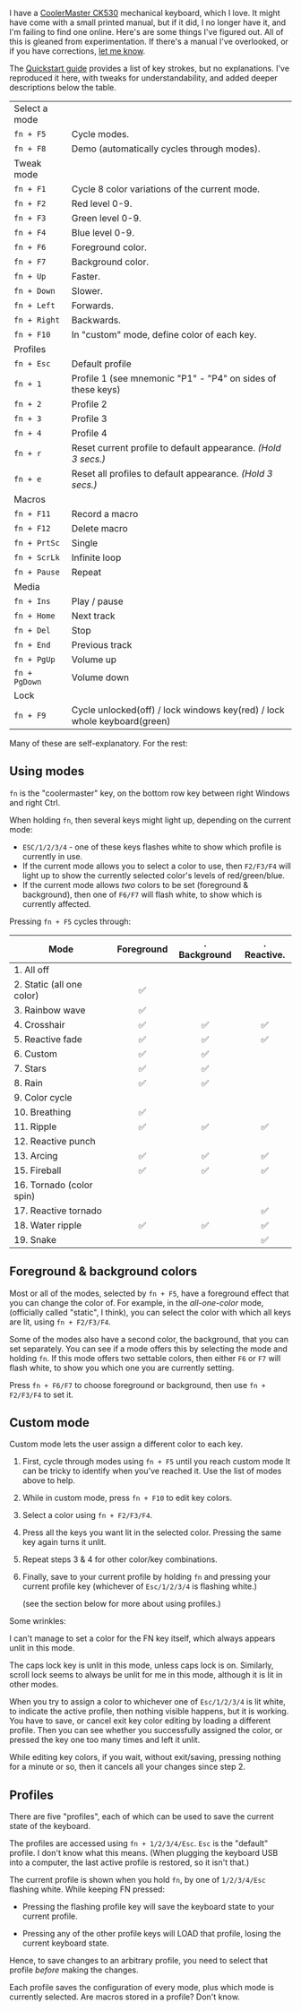 <!--
.. title: Keyboard CoolerMaster CK530's Missing Manual
.. slug: keyboard-coolermaster-ck530s-missing-manual
.. date: 2021-07-23 13:41:50 UTC-05:00
.. tags: hardware,keyboard,manual
.. type: text
-->

I have a
[CoolerMaster CK530](https://www.coolermaster.com/catalog/peripheral/keyboards/ck530/)
mechanical keyboard, which I love. It might have come with a small printed
manual, but if it did, I no longer have it, and I'm failing to find one online.
Here's are some things I've figured out. All of this is gleaned from
experimentation. If there's a manual I've overlooked, or if you have
corrections, [let me know](https://twitter.com/tartley).

The [Quickstart guide](https://coolermaster.egnyte.com/dl/8NuIc843wQ/?)
provides a list of key strokes, but no explanations. I've reproduced
it here, with tweaks for understandability, and added deeper descriptions below
the table.

|   |   |
| ------------- | ------------------------------------------------------ |
| Select a mode <br /> |   |
| `fn + F5`     | Cycle modes.
| `fn + F8`     | Demo (automatically cycles through modes).
| Tweak mode <br /> |   |
| `fn + F1`     | Cycle 8 color variations of the current mode.
| `fn + F2`     | Red level 0-9.
| `fn + F3`     | Green level 0-9.
| `fn + F4`     | Blue level 0-9.
| `fn + F6`     | Foreground color.
| `fn + F7`     | Background color.
| `fn + Up`     | Faster.
| `fn + Down`   | Slower.
| `fn + Left`   | Forwards.
| `fn + Right`  | Backwards.
| `fn + F10`    | In "custom" mode, define color of each key.
| Profiles <br /> |   |
| `fn + Esc`    | Default profile
| `fn + 1`      | Profile 1 (see mnemonic "P1" - "P4" on sides of these keys)
| `fn + 2`      | Profile 2
| `fn + 3`      | Profile 3
| `fn + 4`      | Profile 4
| `fn + r`      | Reset current profile to default appearance. *(Hold 3 secs.)*
| `fn + e`      | Reset all profiles to default appearance. *(Hold 3 secs.)*
| Macros <br /> |   |
| `fn + F11`    | Record a macro
| `fn + F12`    | Delete macro
| `fn + PrtSc`  | Single
| `fn + ScrLk`  | Infinite loop
| `fn + Pause`  | Repeat
| Media <br /> |   |
| `fn + Ins`    | Play / pause
| `fn + Home`   | Next track
| `fn + Del`    | Stop
| `fn + End`    | Previous track
| `fn + PgUp`   | Volume up
| `fn + PgDown` | Volume down
| Lock <br /> |   |
| `fn + F9`     | Cycle unlocked(off) / lock windows key(red) / lock whole keyboard(green)

Many of these are self-explanatory. For the rest:

## Using modes

`fn` is the "coolermaster" key, on the bottom row key between right Windows and
right Ctrl.

When holding `fn`, then several keys might light up, depending on the current
mode:

* `ESC/1/2/3/4` - one of these keys flashes white to show which profile is
  currently in use.
* If the current mode allows you to select a color to use, then `F2/F3/F4`
  will light up to show the currently selected color's levels of
  red/green/blue.
* If the current mode allows *two* colors to be set (foreground & background),
  then one of `F6/F7` will flash white, to show which is currently affected.

Pressing `fn + F5` cycles through:


| Mode                       | Foreground | . Background | . Reactive. |
| -------------------------- |:----------:|:------------:|:-----------:|
|  1. All off                |            |              |             |
|  2. Static (all one color) | ✅         |              |             |
|  3. Rainbow wave           | ✅         |              |             |
|  4. Crosshair              | ✅         | ✅           | ✅          |
|  5. Reactive fade          | ✅         | ✅           | ✅          |
|  6. Custom                 | ✅         | ✅           |             |
|  7. Stars                  | ✅         | ✅           |             |
|  8. Rain                   | ✅         | ✅           |             |
|  9. Color cycle            |            |              |             |
| 10. Breathing              | ✅         |              |             |
| 11. Ripple                 | ✅         | ✅           | ✅          |
| 12. Reactive punch         |            |              |             |
| 13. Arcing                 | ✅         | ✅           | ✅          |
| 15. Fireball               | ✅         | ✅           | ✅          |
| 16. Tornado (color spin)   |            |              |             |
| 17. Reactive tornado       |            |              | ✅          |
| 18. Water ripple           | ✅         | ✅           | ✅          |
| 19. Snake                  |            |              | ✅          |

## Foreground & background colors

Most or all of the modes, selected by `fn + F5`, have a foreground effect that
you can change the color of. For example, in the *all-one-color* mode,
(officially called "static", I think), you can select the color with which all
keys are lit, using `fn + F2/F3/F4`.

Some of the modes also have a second color, the background, that you can set
separately. You can see if a mode offers this by selecting the mode and holding
`fn`. If this mode offers two settable colors, then either `F6` or `F7` will
flash white, to show you which one you are currently setting.

Press `fn + F6/F7` to choose foreground or background,
then use `fn + F2/F3/F4` to set it.

## Custom mode

Custom mode lets the user assign a different color to each key.

1. First, cycle through modes using `fn + F5` until you reach custom mode It
   can be tricky to identify when you've reached it. Use the list of modes
   above to help.
2. While in custom mode, press `fn + F10` to edit key colors.
3. Select a color using `fn + F2/F3/F4`.
4. Press all the keys you want lit in the selected color. Pressing the same key
   again turns it unlit.
5. Repeat steps 3 & 4 for other color/key combinations.
6. Finally, save to your current profile by holding `fn` and pressing your
   current profile key (whichever of `Esc/1/2/3/4` is flashing white.)

   (see the section below for more about using profiles.)

Some wrinkles:

I can't manage to set a color for the FN key itself, which always appears unlit
in this mode.

The caps lock key is unlit in this mode, unless caps lock is on.
Similarly, scroll lock seems to always be unlit for me in this mode,
although it is lit in other modes.

When you try to assign a color to whichever one of `Esc/1/2/3/4` is lit white,
to indicate the active profile, then nothing visible happens, but it is
working. You have to save, or cancel exit key color editing by loading
a different profile.
Then you can see whether you successfully assigned the color, or pressed
the key one too many times and left it unlit.

While editing key colors, if you wait, without exit/saving, pressing nothing
for a minute or so, then it cancels all your changes since step 2.

## Profiles

There are five "profiles", each of which can be used to save the current
state of the keyboard.

The profiles are accessed using `fn + 1/2/3/4/Esc`. `Esc` is the "default"
profile. I don't know what this means. (When plugging the keyboard USB into
a computer, the last active profile is restored, so it isn't that.)

The current profile is shown when you hold `fn`, by one of `1/2/3/4/Esc`
flashing white. While keeping FN pressed:

* Pressing the flashing profile key will save the keyboard state to your
  current profile.

* Pressing any of the other profile keys will LOAD that profile,
  losing the current keyboard state.

Hence, to save changes to an arbitrary profile, you need to select that
profile *before* making the changes.

Each profile saves the configuration of every mode, plus which mode is
currently selected. Are macros stored in a profile? Don't know.

